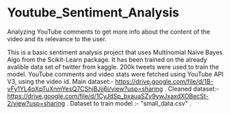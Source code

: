 # Youtube_Sentiment_Analysis
Analyzing YouTube comments to get more info about the content of the video and its relevance to the user. 

This is a basic sentiment analysis project that uses Multinomial Naive Bayes Algo from the Scikit-Learn package.
It has been trained on the already avalible data set of twitter from kaggle.
200k tweets were used to train the model.
YouTube comments and video stats were fetched using YouTube API V3, using the video id.
Main dataset:- https://drive.google.com/file/d/1B-vFy1YL4qXpTuXnmYesQ7CShjBJjj6i/view?usp=sharing .
Cleaned dataset:- https://drive.google.com/file/d/1CyJdSp_bxauaSZy9ywJxaxdXOBecSt-2/view?usp=sharing .
Dataset to train model :- "small_data.csv" .
